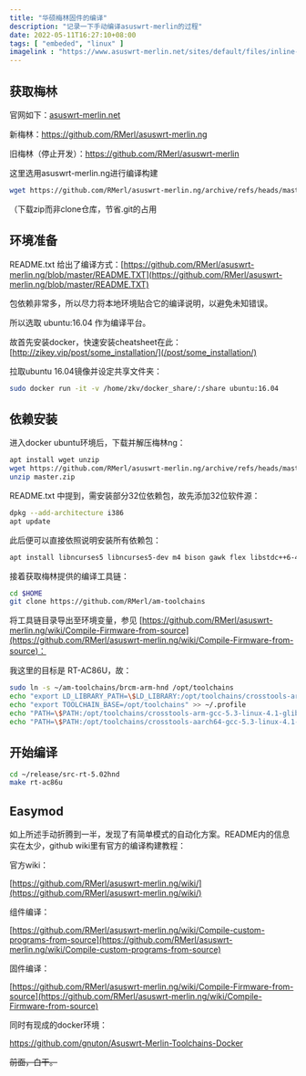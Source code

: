 ```yaml
---
title: "华硕梅林固件的编译"
description: "记录一下手动编译asuswrt-merlin的过程"
date: 2022-05-11T16:27:10+08:00
tags: [ "embeded", "linux" ]
imagelink : "https://www.asuswrt-merlin.net/sites/default/files/inline-images/main_page_sm_2.png"
---
```




## 获取梅林

官网如下：[asuswrt-merlin.net](http://asuswrt-merlin.net)

新梅林：https://github.com/RMerl/asuswrt-merlin.ng

旧梅林（停止开发）：https://github.com/RMerl/asuswrt-merlin

这里选用asuswrt-merlin.ng进行编译构建

```sh
wget https://github.com/RMerl/asuswrt-merlin.ng/archive/refs/heads/master.zip
```

（下载zip而非clone仓库，节省.git的占用



## 环境准备

README.txt 给出了编译方式：[https://github.com/RMerl/asuswrt-merlin.ng/blob/master/README.TXT](https://github.com/RMerl/asuswrt-merlin.ng/blob/master/README.TXT)

包依赖非常多，所以尽力将本地环境贴合它的编译说明，以避免未知错误。

所以选取 ubuntu:16.04 作为编译平台。

故首先安装docker，快速安装cheatsheet在此：[http://zikey.vip/post/some_installation/](/post/some_installation/)

拉取ubuntu 16.04镜像并设定共享文件夹：

```sh
sudo docker run -it -v /home/zkv/docker_share/:/share ubuntu:16.04
```



## 依赖安装

进入docker ubuntu环境后，下载并解压梅林ng：

```sh
apt install wget unzip
wget https://github.com/RMerl/asuswrt-merlin.ng/archive/refs/heads/master.zip
unzip master.zip
```

README.txt 中提到，需安装部分32位依赖包，故先添加32位软件源：

```sh
dpkg --add-architecture i386
apt update
```

此后便可以直接依照说明安装所有依赖包：

```sh
apt install libncurses5 libncurses5-dev m4 bison gawk flex libstdc++6-4.7-dev g++-4.7 g++ gengetopt git gitk zlib1g-dev autoconf autopoint libtool-bin shtool autogen mtd-utils intltool sharutils docbook-xsl-* libstdc++5 texinfo dos2unix xsltproc u-boot-tools device-tree-compiler qemu gperf liblzo2-dev uuid-dev build-essential lzma-dev liblzma-dev lzma binutils-dev patch cmake intltool libglib2.0-dev gtk-doc-tools libc6-i386 lib32stdc++6 lib32z1 libelf1:i386 lib32ncurses5 libc6-dev-i386
```

接着获取梅林提供的编译工具链：

```sh
cd $HOME
git clone https://github.com/RMerl/am-toolchains
```

将工具链目录导出至环境变量，参见 [https://github.com/RMerl/asuswrt-merlin.ng/wiki/Compile-Firmware-from-source](https://github.com/RMerl/asuswrt-merlin.ng/wiki/Compile-Firmware-from-source)：

我这里的目标是 RT-AC86U，故：

```sh
sudo ln -s ~/am-toolchains/brcm-arm-hnd /opt/toolchains
echo "export LD_LIBRARY_PATH=\$LD_LIBRARY:/opt/toolchains/crosstools-arm-gcc-5.3-linux-4.1-glibc-2.22-binutils-2.25/usr/lib" >> ~/.profile
echo "export TOOLCHAIN_BASE=/opt/toolchains" >> ~/.profile
echo "PATH=\$PATH:/opt/toolchains/crosstools-arm-gcc-5.3-linux-4.1-glibc-2.22-binutils-2.25/usr/bin" >> ~/.profile
echo "PATH=\$PATH:/opt/toolchains/crosstools-aarch64-gcc-5.3-linux-4.1-glibc-2.22-binutils-2.25/usr/bin" >> ~/.profile
```



## 开始编译

```sh
cd ~/release/src-rt-5.02hnd
make rt-ac86u
```



## Easymod

如上所述手动折腾到一半，发现了有简单模式的自动化方案。README内的信息实在太少，github wiki里有官方的编译构建教程：

官方wiki：

[https://github.com/RMerl/asuswrt-merlin.ng/wiki/](https://github.com/RMerl/asuswrt-merlin.ng/wiki/)

组件编译：

[https://github.com/RMerl/asuswrt-merlin.ng/wiki/Compile-custom-programs-from-source](https://github.com/RMerl/asuswrt-merlin.ng/wiki/Compile-custom-programs-from-source)

固件编译：

[https://github.com/RMerl/asuswrt-merlin.ng/wiki/Compile-Firmware-from-source](https://github.com/RMerl/asuswrt-merlin.ng/wiki/Compile-Firmware-from-source)

同时有现成的docker环境：

https://github.com/gnuton/Asuswrt-Merlin-Toolchains-Docker

~~前面，白干。~~

